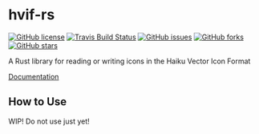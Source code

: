 # hvif-rs

[![GitHub license](https://img.shields.io/badge/license-MIT-blue.svg)](https://raw.githubusercontent.com/Lacaranian/hvif-rs/master/LICENSE)
[![Travis Build Status](https://travis-ci.org/Lacaranian/hvif-rs.svg?branch=master)](https://travis-ci.org/Lacaranian/hvif-rs)
[![GitHub issues](https://img.shields.io/github/issues/Lacaranian/hvif-rs.svg)](https://github.com/Lacaranian/hvif-rs/issues)
[![GitHub forks](https://img.shields.io/github/forks/Lacaranian/hvif-rs.svg)](https://github.com/Lacaranian/hvif-rs/network)
[![GitHub stars](https://img.shields.io/github/stars/Lacaranian/hvif-rs.svg)](https://github.com/Lacaranian/hvif-rs/stargazers)

A Rust library for reading or writing icons in the Haiku Vector Icon Format

[Documentation](https://lacaranian.github.io/hvif-rs/hvif_rs/index.html)

## How to Use

WIP! Do not use just yet!

